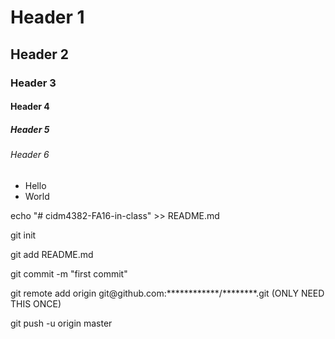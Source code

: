 # Header 1
## Header 2
### Header 3
#### Header 4
##### Header 5
###### Header 6

* Hello
* World

<p>echo "# cidm4382-FA16-in-class" >> README.md
<p>git init
<p>git add README.md
<p>git commit -m "first commit"
<p>git remote add origin git@github.com:************/********.git (ONLY NEED THIS ONCE)
<p>git push -u origin master